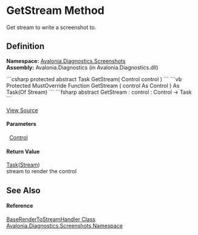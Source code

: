 # GetStream Method


Get stream to write a screenshot to.



## Definition
**Namespace:** <a href="N_Avalonia_Diagnostics_Screenshots">Avalonia.Diagnostics.Screenshots</a>  
**Assembly:** Avalonia.Diagnostics (in Avalonia.Diagnostics.dll)

<Tabs groupId="api-code-preview">
<TabItem value="csharp" label="C#">
```csharp
protected abstract Task<Stream?> GetStream(
	Control control
)
```
</TabItem>
<TabItem value="vb" label="VB">
```vb
Protected MustOverride Function GetStream ( 
	control As Control
) As Task(Of Stream)
```
</TabItem>
<TabItem value="fsharp" label="F#">
```fsharp
abstract GetStream : 
        control : Control -> Task<Stream> 
```
</TabItem>
</Tabs>



<a href="https://github.com/AvaloniaUI/Avalonia/tree/master/src/Avalonia.Diagnostics/Diagnostics/Screenshots/BaseRenderToStreamHandler.cs" title="View the source code">View Source</a>



#### Parameters
<dl><dt>  <a href="T_Avalonia_Controls_Control">Control</a></dt><dd /></dl>

#### Return Value
<a href="https://learn.microsoft.com/dotnet/api/system.threading.tasks.task-1" target="_blank" rel="noopener noreferrer">Task</a>(<a href="https://learn.microsoft.com/dotnet/api/system.io.stream" target="_blank" rel="noopener noreferrer">Stream</a>)  
stream to render the control

## See Also


#### Reference
<a href="T_Avalonia_Diagnostics_Screenshots_BaseRenderToStreamHandler">BaseRenderToStreamHandler Class</a>  
<a href="N_Avalonia_Diagnostics_Screenshots">Avalonia.Diagnostics.Screenshots Namespace</a>  

